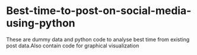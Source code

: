 # Best-time-to-post-on-social-media-using-python
These are dummy data and python code to analyse best time from existing post data.Also contain code for graphical visualization
